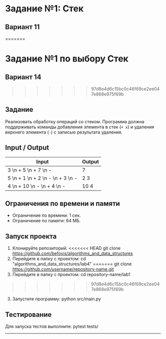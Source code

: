 # Задание №1: Стек
## Вариант 11
=======
# Задание №1 по выбору Стек
## Вариант 14
>>>>>>> 97d8e4d6c15bc0c46f69ce2ee047e868e975f69b

## Задание
Реализовать обработку операций со стеком. Программа должна поддерживать команды добавления элемента в стек (`+ x`) и удаления верхнего элемента (`-`) с записью результата удаления.

## Input / Output

| Input              | Output |
|---------------------|--------|
| 3 \n + 5 \n + 7 \n - | 7      |
| 5 \n + 1 \n + 2 \n - \n + 3 \n - | 2 3 |
| 4 \n + 10 \n - \n + 4 \n - | 10 4 |

## Ограничения по времени и памяти

- Ограничение по времени: 1 сек.
- Ограничение по памяти: 64 МБ.

## Запуск проекта

1. Клонируйте репозиторий:
<<<<<<< HEAD
git clone https://github.com/befovis/algorithms_and_data_structures
2. Перейдите в папку с проектом:
cd "algorithms_and_data_structures/lab4"
=======
git clone https://github.com/username/repository-name.git
2. Перейдите в папку с проектом:
cd repository-name/lab1
>>>>>>> 97d8e4d6c15bc0c46f69ce2ee047e868e975f69b
3. Запустите программу:
python src/main.py

## Тестирование
Для запуска тестов выполните:
pytest tests/

---
